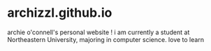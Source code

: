 # archizzl.github.io
archie o'connell's personal website !
i am currently a student at Northeastern University, majoring
in computer science. love to learn
